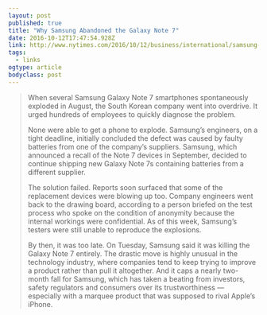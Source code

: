 ```yaml
---
layout: post 
published: true 
title: "Why Samsung Abandoned the Galaxy Note 7" 
date: 2016-10-12T17:47:54.928Z 
link: http://www.nytimes.com/2016/10/12/business/international/samsung-galaxy-note7-terminated.html?_r=3 
tags:
  - links
ogtype: article 
bodyclass: post 
---
```


> When several Samsung Galaxy Note 7 smartphones spontaneously exploded in August, the South Korean company went into overdrive. It urged hundreds of employees to quickly diagnose the problem.
> 
> None were able to get a phone to explode. Samsung’s engineers, on a tight deadline, initially concluded the defect was caused by faulty batteries from one of the company’s suppliers. Samsung, which announced a recall of the Note 7 devices in September, decided to continue shipping new Galaxy Note 7s containing batteries from a different supplier.
> 
> The solution failed. Reports soon surfaced that some of the replacement devices were blowing up too. Company engineers went back to the drawing board, according to a person briefed on the test process who spoke on the condition of anonymity because the internal workings were confidential. As of this week, Samsung’s testers were still unable to reproduce the explosions.
> 
> By then, it was too late. On Tuesday, Samsung said it was killing the Galaxy Note 7 entirely. The drastic move is highly unusual in the technology industry, where companies tend to keep trying to improve a product rather than pull it altogether. And it caps a nearly two-month fall for Samsung, which has taken a beating from investors, safety regulators and consumers over its trustworthiness — especially with a marquee product that was supposed to rival Apple’s iPhone.

